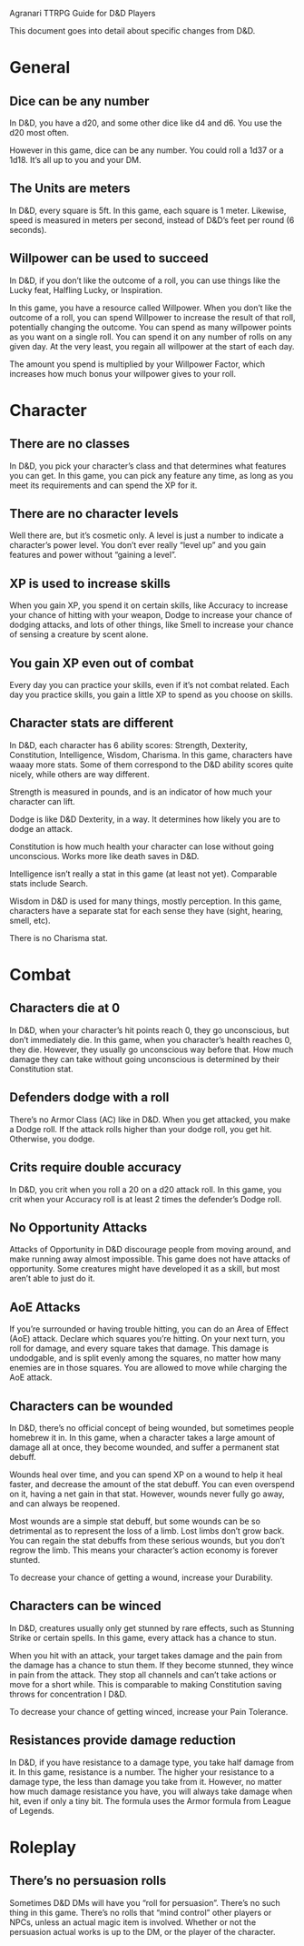 Agranari TTRPG Guide for D&D Players

This document goes into detail about specific changes from D&D.

# General

## Dice can be any number

In D&D, you have a d20, and some other dice like d4 and d6. You use the d20 most often.

However in this game, dice can be any number. You could roll a 1d37 or a 1d18. It’s all up to you and your DM.

## The Units are meters

In D&D, every square is 5ft. In this game, each square is 1 meter. Likewise, speed is measured in meters per second, instead of D&D’s feet per round (6 seconds).

## Willpower can be used to succeed

In D&D, if you don’t like the outcome of a roll, you can use things like the Lucky feat, Halfling Lucky, or Inspiration.

In this game, you have a resource called Willpower. When you don’t like the outcome of a roll, you can spend Willpower to increase the result of that roll, potentially changing the outcome. You can spend as many willpower points as you want on a single roll. You can spend it on any number of rolls on any given day. At the very least, you regain all willpower at the start of each day.

The amount you spend is multiplied by your Willpower Factor, which increases how much bonus your willpower gives to your roll.

# Character

## There are no classes

In D&D, you pick your character’s class and that determines what features you can get. In this game, you can pick any feature any time, as long as you meet its requirements and can spend the XP for it.

## There are no character levels

Well there are, but it’s cosmetic only. A level is just a number to indicate a character’s power level. You don’t ever really “level up” and you gain features and power without “gaining a level”.

## XP is used to increase skills

When you gain XP, you spend it on certain skills, like Accuracy to increase your chance of hitting with your weapon, Dodge to increase your chance of dodging attacks, and lots of other things, like Smell to increase your chance of sensing a creature by scent alone.

## You gain XP even out of combat

Every day you can practice your skills, even if it’s not combat related. Each day you practice skills, you gain a little XP to spend as you choose on skills.

## Character stats are different

In D&D, each character has 6 ability scores: Strength, Dexterity, Constitution, Intelligence, Wisdom, Charisma. In this game, characters have waaay more stats. Some of them correspond to the D&D ability scores quite nicely, while others are way different.

Strength is measured in pounds, and is an indicator of how much your character can lift.

Dodge is like D&D Dexterity, in a way. It determines how likely you are to dodge an attack.

Constitution is how much health your character can lose without going unconscious. Works more like death saves in D&D.

Intelligence isn’t really a stat in this game (at least not yet). Comparable stats include Search.

Wisdom in D&D is used for many things, mostly perception. In this game, characters have a separate stat for each sense they have (sight, hearing, smell, etc).

There is no Charisma stat.

# Combat

## Characters die at 0

In D&D, when your character’s hit points reach 0, they go unconscious, but don’t immediately die. In this game, when you character’s health reaches 0, they die. However, they usually go unconscious way before that. How much damage they can take without going unconscious is determined by their Constitution stat.

## Defenders dodge with a roll

There’s no Armor Class (AC) like in D&D. When you get attacked, you make a Dodge roll. If the attack rolls higher than your dodge roll, you get hit. Otherwise, you dodge.

## Crits require double accuracy

In D&D, you crit when you roll a 20 on a d20 attack roll. In this game, you crit when your Accuracy roll is at least 2 times the defender’s Dodge roll.

## No Opportunity Attacks

Attacks of Opportunity in D&D discourage people from moving around, and make running away almost impossible. This game does not have attacks of opportunity. Some creatures might have developed it as a skill, but most aren’t able to just do it.

## AoE Attacks

If you’re surrounded or having trouble hitting, you can do an Area of Effect (AoE) attack. Declare which squares you’re hitting. On your next turn, you roll for damage, and every square takes that damage. This damage is undodgable, and is split evenly among the squares, no matter how many enemies are in those squares. You are allowed to move while charging the AoE attack.

## Characters can be wounded

In D&D, there’s no official concept of being wounded, but sometimes people homebrew it in. In this game, when a character takes a large amount of damage all at once, they become wounded, and suffer a permanent stat debuff.

Wounds heal over time, and you can spend XP on a wound to help it heal faster, and decrease the amount of the stat debuff. You can even overspend on it, having a net gain in that stat. However, wounds never fully go away, and can always be reopened.

Most wounds are a simple stat debuff, but some wounds can be so detrimental as to represent the loss of a limb. Lost limbs don’t grow back. You can regain the stat debuffs from these serious wounds, but you don’t regrow the limb. This means your character’s action economy is forever stunted.

To decrease your chance of getting a wound, increase your Durability.

## Characters can be winced

In D&D, creatures usually only get stunned by rare effects, such as Stunning Strike or certain spells. In this game, every attack has a chance to stun.

When you hit with an attack, your target takes damage and the pain from the damage has a chance to stun them. If they become stunned, they wince in pain from the attack. They stop all channels and can’t take actions or move for a short while. This is comparable to making Constitution saving throws for concentration I D&D.

To decrease your chance of getting winced, increase your Pain Tolerance.

## Resistances provide damage reduction

In D&D, if you have resistance to a damage type, you take half damage from it. In this game, resistance is a number. The higher your resistance to a damage type, the less than damage you take from it. However, no matter how much damage resistance you have, you will always take damage when hit, even if only a tiny bit. The formula uses the Armor formula from League of Legends.

# Roleplay

## There’s no persuasion rolls

Sometimes D&D DMs will have you “roll for persuasion”. There’s no such thing in this game. There’s no rolls that “mind control” other players or NPCs, unless an actual magic item is involved. Whether or not the persuasion actual works is up to the DM, or the player of the character.
